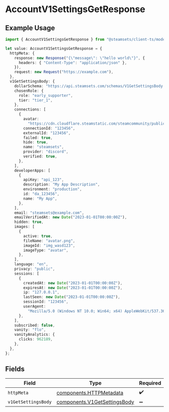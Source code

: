 # AccountV1SettingsGetResponse

## Example Usage

```typescript
import { AccountV1SettingsGetResponse } from "@steamsets/client-ts/models/operations";

let value: AccountV1SettingsGetResponse = {
  httpMeta: {
    response: new Response("{\"message\": \"hello world\"}", {
      headers: { "Content-Type": "application/json" },
    }),
    request: new Request("https://example.com"),
  },
  v1GetSettingsBody: {
    dollarSchema: "https://api.steamsets.com/schemas/V1GetSettingsBody.json",
    chosenRole: {
      role: "early_supporter",
      tier: "tier_1",
    },
    connections: [
      {
        avatar:
          "https://cdn.cloudflare.steamstatic.com/steamcommunity/public/images/avatars/f1/f1a1d2c3d0c9d1e1f2f3f4f5f6f7f8f9.jpg",
        connectionId: "123456",
        externalId: "123456",
        failed: true,
        hide: true,
        name: "steamsets",
        provider: "discord",
        verified: true,
      },
    ],
    developerApps: [
      {
        apiKey: "api_123",
        description: "My App Description",
        environment: "production",
        id: "da_123456",
        name: "My App",
      },
    ],
    email: "steamsets@example.com",
    emailVerifiedAt: new Date("2023-01-01T00:00:00Z"),
    hidden: true,
    images: [
      {
        active: true,
        fileName: "avatar.png",
        imageId: "img_wasd123",
        imageType: "avatar",
      },
    ],
    language: "en",
    privacy: "public",
    sessions: [
      {
        createdAt: new Date("2023-01-01T00:00:00Z"),
        expiresAt: new Date("2023-01-01T00:00:00Z"),
        ip: "127.0.0.1",
        lastSeen: new Date("2023-01-01T00:00:00Z"),
        sessionId: "123456",
        userAgent:
          "Mozilla/5.0 (Windows NT 10.0; Win64; x64) AppleWebKit/537.36 (KHTML, like Gecko) Chrome/91.0.4472.124 Safari/537.36",
      },
    ],
    subscribed: false,
    vanity: "flo",
    vanityAnalytics: {
      clicks: 962189,
    },
  },
};
```

## Fields

| Field                                                                        | Type                                                                         | Required                                                                     | Description                                                                  |
| ---------------------------------------------------------------------------- | ---------------------------------------------------------------------------- | ---------------------------------------------------------------------------- | ---------------------------------------------------------------------------- |
| `httpMeta`                                                                   | [components.HTTPMetadata](../../models/components/httpmetadata.md)           | :heavy_check_mark:                                                           | N/A                                                                          |
| `v1GetSettingsBody`                                                          | [components.V1GetSettingsBody](../../models/components/v1getsettingsbody.md) | :heavy_minus_sign:                                                           | OK                                                                           |